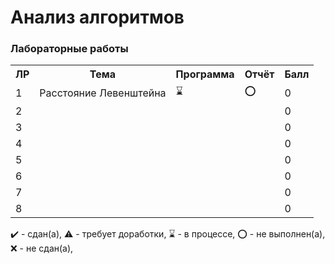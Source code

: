 # Анализ алгоритмов

### Лабораторные работы

<table>
   <tr>
    <th>ЛР</th>
    <th>Тема</th>
    <th>Программа</th>
    <th>Отчёт</th>
    <th>Балл</th>
   </tr>
   <tr>
    <td>1</td>
    <td>Расстояние Левенштейна</th>
    <td>⌛️</th>
    <td>⭕️</th>
    <td>0</th>
   </tr>
   <tr>
    <td>2</td>
    <td></th>
    <td></th>
    <td></th>
    <td>0</th>
   </tr>
   <tr>
    <td>3</td>
    <td></th>
    <td></th>
    <td></th>
    <td>0</th>
   </tr>
   <tr>
    <td>4</td>
    <td></th>
    <td></th>
    <td></th>
    <td>0</th>
   </tr>
   <tr>
    <td>5</td>
    <td></th>
    <td></th>
    <td></th>
    <td>0</th>
   </tr>
   <tr>
    <td>6</td>
    <td></th>
    <td></th>
    <td></th>
    <td>0</th>
   </tr>
   <tr>
    <td>7</td>
    <td></th>
    <td></th>
    <td></th>
    <td>0</th>
   </tr>
   <tr>
    <td>8</td>
    <td></th>
    <td></th>
    <td></th>
    <td>0</th>
   </tr>
</table>

✔️ - сдан(а), ⚠️ - требует доработки, ⌛️ - в процессе, ⭕️ - не выполнен(а), ❌ - не сдан(а),  

